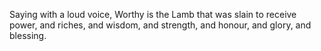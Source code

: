Saying with a loud voice, Worthy is the Lamb that was slain to receive power, and riches, and wisdom, and strength, and honour, and glory, and blessing.
